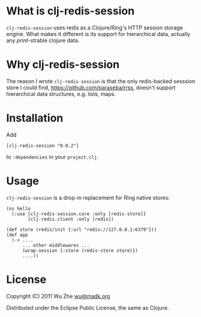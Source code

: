What is clj-redis-session
=========================

`clj-redis-session` uses redis as a Clojure/Ring's HTTP session
storage engine. What makes it different is its support for
hierarchical data, actually any *print-str*able clojure data.

Why clj-redis-session
=====================

The reason I wrote `clj-redis-session` is that the only redis-backed
sesssion store I could find, https://github.com/paraseba/rrss, doesn't
support hierarchical data structures, e.g. lists, maps.

Installation
============

Add

    [clj-redis-session "0.0.2"]

to `:dependencies` in your `project.clj`.

Usage
=====

`clj-redis-session` is a drop-in replacement for Ring native stores:

    (ns hello
      (:use [clj-redis-session.core :only [redis-store]]
            [clj-redis.client :only [redis])

    (def store (redis/init {:url "redis://127.0.0.1:6379"}))
    (def app
      (-> ....
          ... other middlewares ...
          (wrap-session {:store (redis-store store)})
          ....))

License
=======

Copyright (C) 2011 Wu Zhe <wu@madk.org>

Distributed under the Eclipse Public License, the same as Clojure.
